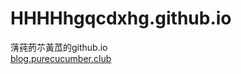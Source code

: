 # HHHHhgqcdxhg.github.io
蔳莼菂䒕黃苽的github.io  
[blog.purecucumber.club](https://blog.purecucumber.club)
